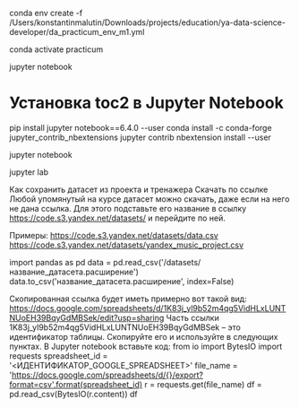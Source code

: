 conda env create -f /Users/konstantinmalutin/Downloads/projects/education/ya-data-science-developer/da_practicum_env_m1.yml

conda activate practicum 

jupyter notebook 


# Установка toc2 в Jupyter Notebook
pip install jupyter notebook==6.4.0 --user 
conda install -c conda-forge jupyter_contrib_nbextensions 
jupyter contrib nbextension install --user 


jupyter notebook 


jupyter lab 


Как сохранить датасет из проекта и тренажера
Скачать по ссылке
Любой упомянутый на курсе датасет можно скачать, даже если на него не дана ссылка. Для этого подставьте его название в ссылку https://code.s3.yandex.net/datasets/ и перейдите по ней.

Примеры:
https://code.s3.yandex.net/datasets/data.csv
https://code.s3.yandex.net/datasets/yandex_music_project.csv

import pandas as pd
data = pd.read_csv('/datasets/название_датасета.расширение')
data.to_csv('название_датасета.расширение', index=False) 



 Скопированная ссылка будет иметь примерно вот такой вид: https://docs.google.com/spreadsheets/d/1K83j_yl9b52m4qg5VidHLxLUNTNUoEH39BqyGdMBSek/edit?usp=sharing
    Часть ссылки 1K83j_yl9b52m4qg5VidHLxLUNTNUoEH39BqyGdMBSek  – это идентификатор таблицы. Скопируйте его и используйте в следующих пунктах.
В Jupyter notebook вставьте код:
from io import BytesIO
import requests
spreadsheet_id = '<ИДЕНТИФИКАТОР_GOOGLE_SPREADSHEET>'
file_name = 'https://docs.google.com/spreadsheets/d/{}/export?format=csv'.format(spreadsheet_id)
r = requests.get(file_name)
df = pd.read_csv(BytesIO(r.content))
df 